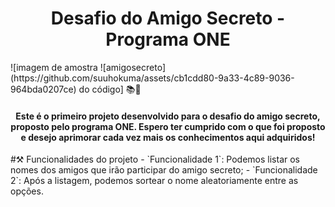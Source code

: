 <h1 align = "center">Desafio do Amigo Secreto - Programa ONE </h1>
![imagem de amostra ![amigosecreto](https://github.com/suuhokuma/assets/cb1cdd80-9a33-4c89-9036-964bda0207ce)
do código]
📚🖤
<h4 align= "center"> Este é o primeiro projeto desenvolvido para o desafio do amigo secreto, proposto pelo programa ONE. Espero ter cumprido com o que foi proposto e desejo aprimorar cada vez mais os conhecimentos aqui adquiridos!</h4>
#⚒️ Funcionalidades do projeto
- `Funcionalidade 1`: Podemos listar os nomes dos amigos que irão participar do amigo secreto;
- `Funcionalidade 2`: Após a listagem, podemos sortear o nome aleatoriamente entre as opções.
